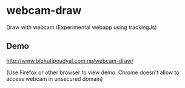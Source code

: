 # webcam-draw
Draw with webcam (Experimental webapp using trackingJs)

## Demo
http://www.bibhutipoudyal.com.np/webcam-draw/

(Use Firefox or other browser to view demo. Chrome doesn't allow to access webcam in unsecured domain)
